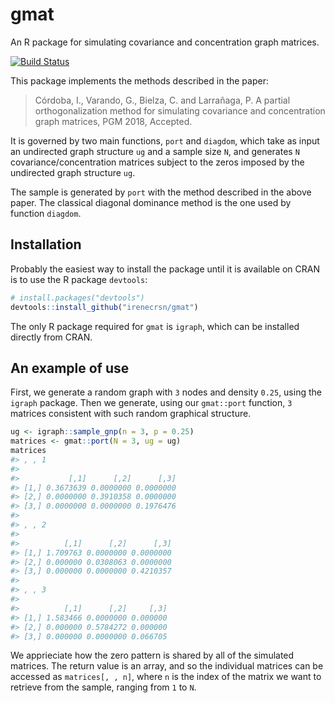 
<!-- README.md is generated from README.Rmd. Please edit that file -->
gmat
====

An R package for simulating covariance and concentration graph matrices.

[![Build Status](https://travis-ci.org/irenecrsn/gmat.svg?branch=master)](https://travis-ci.org/irenecrsn/gmat)

This package implements the methods described in the paper:

> Córdoba, I., Varando, G., Bielza, C. and Larrañaga, P. A partial orthogonalization method for simulating covariance and concentration graph matrices, PGM 2018, Accepted.

It is governed by two main functions, `port` and `diagdom`, which take as input an undirected graph structure `ug` and a sample size `N`, and generates `N` covariance/concentration matrices subject to the zeros imposed by the undirected graph structure `ug`.

The sample is generated by `port` with the method described in the above paper. The classical diagonal dominance method is the one used by function `diagdom`.

Installation
------------

Probably the easiest way to install the package until it is available on CRAN is to use the R package `devtools`:

``` r
# install.packages("devtools")
devtools::install_github("irenecrsn/gmat")
```

The only R package required for `gmat` is `igraph`, which can be installed directly from CRAN.

An example of use
-----------------

First, we generate a random graph with `3` nodes and density `0.25`, using the `igraph` package. Then we generate, using our `gmat::port` function, `3` matrices consistent with such random graphical structure.

``` r
ug <- igraph::sample_gnp(n = 3, p = 0.25)
matrices <- gmat::port(N = 3, ug = ug)
matrices
#> , , 1
#> 
#>           [,1]      [,2]      [,3]
#> [1,] 0.3673639 0.0000000 0.0000000
#> [2,] 0.0000000 0.3910358 0.0000000
#> [3,] 0.0000000 0.0000000 0.1976476
#> 
#> , , 2
#> 
#>          [,1]      [,2]      [,3]
#> [1,] 1.709763 0.0000000 0.0000000
#> [2,] 0.000000 0.0308063 0.0000000
#> [3,] 0.000000 0.0000000 0.4210357
#> 
#> , , 3
#> 
#>          [,1]      [,2]     [,3]
#> [1,] 1.583466 0.0000000 0.000000
#> [2,] 0.000000 0.5784272 0.000000
#> [3,] 0.000000 0.0000000 0.066705
```

We apprieciate how the zero pattern is shared by all of the simulated matrices. The return value is an array, and so the individual matrices can be accessed as `matrices[, , n]`, where `n` is the index of the matrix we want to retrieve from the sample, ranging from `1` to `N`.
